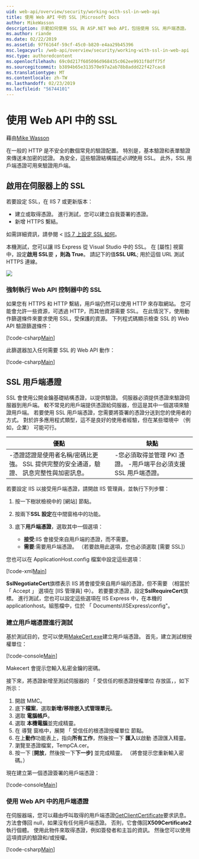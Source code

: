 ```yaml
---
uid: web-api/overview/security/working-with-ssl-in-web-api
title: 使用 Web API 中的 SSL |Microsoft Docs
author: MikeWasson
description: 示範如何使用 SSL 與 ASP.NET Web API，包括使用 SSL 用戶端憑證。
ms.author: riande
ms.date: 02/22/2019
ms.assetid: 97f6164f-59cf-45c0-b820-e4aa29b45396
msc.legacyurl: /web-api/overview/security/working-with-ssl-in-web-api
msc.type: authoredcontent
ms.openlocfilehash: 69c0d217f605096d968435c062ee9931f8dff75f
ms.sourcegitcommit: b3894b65e313570e97a2ab78b8addd22f427cac8
ms.translationtype: MT
ms.contentlocale: zh-TW
ms.lasthandoff: 02/23/2019
ms.locfileid: "56744101"
---
```

<a name="working-with-ssl-in-web-api"></a>使用 Web API 中的 SSL
====================
藉由[Mike Wasson](https://github.com/MikeWasson)

在一般的 HTTP 是不安全的數個常見的驗證配置。 特別是，基本驗證和表單驗證來傳送未加密的認證。 為安全，這些驗證結構描述*必須*使用 SSL。 此外，SSL 用戶端憑證可用來驗證用戶端。

## <a name="enabling-ssl-on-the-server"></a>啟用在伺服器上的 SSL

若要設定 SSL，在 IIS 7 或更新版本：

- 建立或取得憑證。 進行測試，您可以建立自我簽署的憑證。
- 新增 HTTPS 繫結。

如需詳細資訊，請參閱 < [IIS 7 上設定 SSL 如何](https://www.iis.net/learn/manage/configuring-security/how-to-set-up-ssl-on-iis)。

本機測試，您可以讓 IIS Express 從 Visual Studio 中的 SSL。 在 [屬性] 視窗中，設定**啟用 SSL**要 **，則為 True**。 請記下的值**SSL URL**; 用於這個 URL 測試 HTTPS 連線。

![](working-with-ssl-in-web-api/_static/image1.png)

### <a name="enforcing-ssl-in-a-web-api-controller"></a>強制執行 Web API 控制器中的 SSL

如果您有 HTTPS 和 HTTP 繫結，用戶端仍然可以使用 HTTP 來存取網站。 您可能會允許一些資源，可透過 HTTP，而其他資源需要 SSL。 在此情況下，使用動作篩選條件來要求使用 SSL，受保護的資源。 下列程式碼顯示檢查 SSL 的 Web API 驗證篩選條件：

[!code-csharp[Main](working-with-ssl-in-web-api/samples/sample1.cs)]

此篩選器加入任何需要 SSL 的 Web API 動作：

[!code-csharp[Main](working-with-ssl-in-web-api/samples/sample2.cs)]

## <a name="ssl-client-certificates"></a>SSL 用戶端憑證

SSL 會使用公開金鑰基礎結構憑證，以提供驗證。 伺服器必須提供憑證來驗證伺服器到用戶端。 較不常見的用戶端提供憑證給伺服器，但這是其中一個選項來驗證用戶端。 若要使用 SSL 用戶端憑證，您需要將簽署的憑證分送到您的使用者的方式。 對於許多應用程式類型，這不是良好的使用者經驗，但在某些環境中 （例如，企業） 可能可行。

| 優點 | 缺點 |
| --- | --- |
| -憑證認證是使用者名稱/密碼比更強。 SSL 提供完整的安全通道，驗證、 訊息完整性與加密訊息。 | -您必須取得並管理 PKI 憑證。 -用戶端平台必須支援 SSL 用戶端憑證。 |

若要設定 IIS 以接受用戶端憑證，請開啟 IIS 管理員，並執行下列步驟：

1. 按一下樹狀檢視中的 [網站] 節點。
2. 按兩下**SSL 設定**在中間窗格中的功能。
3. 底下**用戶端憑證**，選取其中一個選項： 

    - **接受**:IIS 會接受來自用戶端的憑證，而不需要。
    - **需要**:需要用戶端憑證。 （若要啟用此選項，您也必須選取 [需要 SSL]）

您也可以在 ApplicationHost.config 檔案中設定這些選項：

[!code-xml[Main](working-with-ssl-in-web-api/samples/sample3.xml)]

**SslNegotiateCert**旗標表示 IIS 將會接受來自用戶端的憑證，但不需要 （相當於 「 Accept 」 選項在 [IIS 管理員] 中）。 若要要求憑證，設定**SslRequireCert**旗標。 進行測試，您也可以設定這些選項在 IIS Express 中，在本機的 applicationhost。組態檔中，位於 「 Documents\IISExpress\config"。

### <a name="creating-a-client-certificate-for-testing"></a>建立用戶端憑證進行測試

基於測試目的，您可以使用[MakeCert.exe](/windows/desktop/SecCrypto/makecert)建立用戶端憑證。 首先，建立測試根授權單位：

[!code-console[Main](working-with-ssl-in-web-api/samples/sample4.cmd)]

Makecert 會提示您輸入私密金鑰的密碼。

接下來，將憑證新增至測試伺服器的 「 受信任的根憑證授權單位 存放區，，如下所示：

1. 開啟 MMC。
2. 底下**檔案**，選取**新增/移除嵌入式管理單元**。
3. 選取 **電腦帳戶**。
4. 選取 **本機電腦**並完成精靈。
5. 在 導覽 窗格中，展開 「 受信任的根憑證授權單位 節點。
6. 在上**動作**功能表上，指向**所有工作**，然後按一下 **匯入**以啟動 憑證匯入精靈。
7. 瀏覽至憑證檔案，TempCA.cer。
8. 按一下 [**開放**，然後按一下**下一步]** 並完成精靈。 （將會提示您重新輸入密碼。）

現在建立第一個憑證簽署的用戶端憑證：

[!code-console[Main](working-with-ssl-in-web-api/samples/sample5.cmd)]

### <a name="using-client-certificates-in-web-api"></a>使用 Web API 中的用戶端憑證

在伺服器端，您可以藉由呼叫取得的用戶端憑證[GetClientCertificate](https://msdn.microsoft.com/library/system.net.http.httprequestmessageextensions.getclientcertificate.aspx)要求訊息。 方法會傳回 null，如果沒有任何用戶端憑證。 否則，它會傳回**X509Certificate2**執行個體。 使用此物件來取得憑證，例如簽發者和主旨的資訊。 然後您可以使用這項資訊的驗證和/或授權。

[!code-csharp[Main](working-with-ssl-in-web-api/samples/sample6.cs)]
